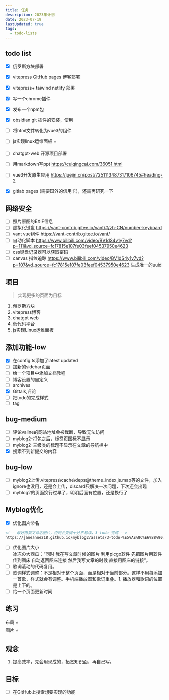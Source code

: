 ```yaml
---
title: 任务
description: 2023年计划
date: 2023-07-19
lastUpdated: true
tags:
  - todo-lists
---
```

## todo list
- [x] 俄罗斯方块部署
- [x] vitepress GitHub pages 博客部署
- [x] vitepress+ taiwind netlify 部署
- [x] 写一个chrome插件
- [x] 发布一个npm包
- [x] obsidian git 插件的安装，使用
- [ ] 将html文件转化为vue3的组件
- [ ] js实现linux运维面板 ⭐
- [ ] chatgpt-web 开源项目部署
- [ ] 用markdown写ppt https://cuiqingcai.com/36051.html
- [ ] vue3开发原生应用 https://juejin.cn/post/7251113487317106745#heading-2
- [x] gitlab pages (需要国外的信用卡)，还需再研究一下



## 网络安全
- [ ] 照片原图的EXIF信息
- [ ] 虚拟化键盘 https://vant-contrib.gitee.io/vant/#/zh-CN/number-keyboard  
- [ ] vant vue组件 https://vant-contrib.gitee.io/vant/
- [ ] 自动化脚本 https://www.bilibili.com/video/BV1dS4y1y7vd?p=111&vd_source=fc17815e107fe03feef04537950e4623
- [ ] css键盘记录器可以获取密码 
- [ ] canvas 指纹追踪 https://www.bilibili.com/video/BV1dS4y1y7vd?p=107&vd_source=fc17815e107fe03feef04537950e4623 生成唯一的uuid

## 项目 
> 实现更多的页面为目标
1. 俄罗斯方块
2. vitepress博客
3. chatgpt web
4. 低代码平台
5. js实现Linux运维面板

## 添加功能-low
- [x] 在config.ts添加了latest updated
- [ ] 加新的sidebar页面
- [ ] 给一个项目中添加文档教程
- [ ] 博客设置的自定义
- [ ] archives
- [x] Gittalk,评论
- [ ] 把todo的完成样式
- [ ] tag
## bug-medium
- [ ] 评论valine的网站地址会被截断，导致无法访问
- [ ] myblog2-打包之后，标签页图标不显示
- [ ] myblog2-三级类的标题不显示在文章的导航栏中
- [x] 搜索不到新提交的内容
## bug-low
- [ ] myblog2上传.vitepress\cache\deps\@theme_index.js.map等的文件，加入ignore也没用，还是会上传，discard只解决一次问题，下次还会出现
- [ ] myblog2的页面换行过早了，明明后面有位置，还是换行了
## Myblog优化
- [x] 优化图片命名
```html
<!-- 最好用英文命名图片，否则会变得十分不易读，3-todo-完成 -->
https://janeanne218.github.io/myblog2/assets/3-todo-%E5%AE%8C%E6%88%90.475c1e83.png
```
- [ ] 优化图片大小  
冰冻の大西瓜：“同时 我在写文章时候的图片 利用picgo软件 先把图片用软件传到图床 自动返回图床连接  然后我写文章的时候 直接用图床的链接”。
- [ ] 歌词滚动的代码复用。
- [ ] 歌词样式调整：不是相对于整个页面，而是相对于当前部分。这样不用每添加一首歌，样式就会有调整。手机端播放器和歌词重叠。1. 播放器和歌词的位置是上下的。
- [ ] 给一个页面更新时间
## 练习
布局 ⭐   
图片 ⭐

## 观念
1. 提高效率，先会用现成的，拓宽知识面，再自己写。

## 目标
- [ ] 在GitHub上搜索想要实现的功能